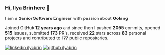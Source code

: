 
### Hi, Ilya Brin here 👋

I am a **Senior Software Engineer** with passion about **Golang**  

Joined GitHub **12 years ago** and since then I pushed **2055** commits, opened **515** issues, submitted **173** PR's, received **22** stars across **83** personal projects and contributed to **177** public repositories.

[1.1]: https://user-images.githubusercontent.com/464157/88304618-307f2b00-cd11-11ea-8f5a-0a154f7b523d.png (Feel free to add me to your network)
[2.1]: https://user-images.githubusercontent.com/464157/88305468-39bcc780-cd12-11ea-826e-f67163b6cf1f.png (You are here 😸)

[1]: https://www.linkedin.com/in/ilyabrin
[2]: https://www.github.com/ilyabrin

[![linkedin ilyabrin][1.1]][1]
[![github ilyabrin][2.1]][2]
